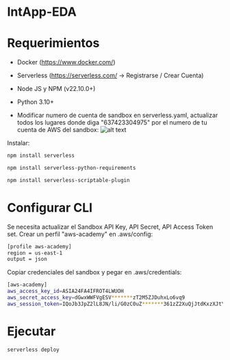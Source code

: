 # IntApp-EDA

# Requerimientos
- Docker (https://www.docker.com/)
- Serverless (https://serverless.com/ -> Registrarse / Crear Cuenta)
- Node JS y NPM (v22.10.0+)
- Python 3.10+

- Modificar numero de cuenta de sandbox en serverless.yaml, actualizar todos los lugares donde diga "637423304975" por el numero de tu cuenta de AWS del sandbox: 
![alt text](.doc/image.png)

Instalar:
```bash 
npm install serverless
```
```bash 
npm install serverless-python-requirements
```
```bash 
npm install serverless-scriptable-plugin
```

# Configurar CLI
Se necesita actualizar el Sandbox API Key, API Secret, API Access Token set. Crear un perfil "aws-academy" en .aws/config:
```bash 
[profile aws-academy]
region = us-east-1
output = json
```
Copiar credenciales del sandbox y pegar en .aws/credentials:
```bash 
[aws-academy]
aws_access_key_id=ASIA24FA4IFROT4LWUOH
aws_secret_access_key=dGwxWWFVgESV*******zT2M5ZJDuhxLo6vq9
aws_session_token=IQoJb3JpZ2lL8JN/li/G0zC0uZ*******361zZ2XuQjJtdKxzXJtYFTW02M+izA==
```

# Ejecutar
```bash 
serverless deploy
```